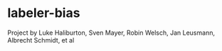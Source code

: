 # labeler-bias
Project by Luke Haliburton, Sven Mayer, Robin Welsch, Jan Leusmann, Albrecht Schmidt, et al
